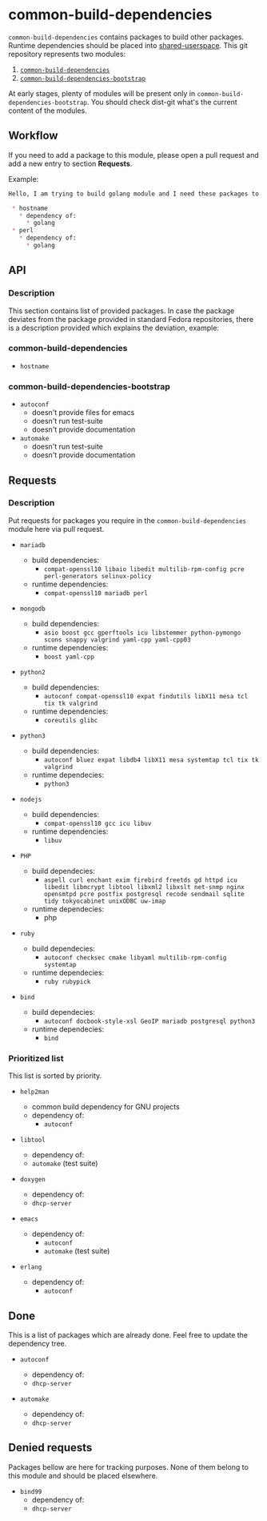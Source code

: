# common-build-dependencies

`common-build-dependencies` contains packages to build other packages. Runtime
dependencies should be placed into
[shared-userspace](http://pkgs.fedoraproject.org/cgit/modules/shared-userspace.git/).
This git repository represents two modules:

 1. [`common-build-dependencies`](http://pkgs.fedoraproject.org/cgit/modules/common-build-dependencies.git/)
 2. [`common-build-dependencies-bootstrap`](http://pkgs.fedoraproject.org/cgit/modules/common-build-dependencies-bootstrap.git/)

At early stages, plenty of modules will be present only in
`common-build-dependencies-bootstrap`. You should check dist-git what's the
current content of the modules.


## Workflow

If you need to add a package to this module, please open a pull request and add
a new entry to section **Requests**.

Example:

```markdown
Hello, I am trying to build golang module and I need these packages to be included in this module:

 * hostname
   * dependency of:
     * golang
 * perl
   * dependency of:
     * golang
```


## API

### Description

This section contains list of provided packages. In case the package deviates
from the package provided in standard Fedora repositories, there is a
description provided which explains the deviation, example:

### common-build-dependencies

 * `hostname`


### common-build-dependencies-bootstrap

 * `autoconf`
   * doesn't provide files for emacs
   * doesn't run test-suite
   * doesn't provide documentation
 * `automake`
   * doesn't run test-suite
   * doesn't provide documentation


## Requests


### Description

Put requests for packages you require in the `common-build-dependencies` module here via pull request.

 * `mariadb`
    * build dependencies:
       * `compat-openssl10 libaio libedit multilib-rpm-config pcre perl-generators selinux-policy`
    * runtime dependencies:
       * `compat-openssl10 mariadb perl`
  
 * `mongodb`
    * build dependencies:
       * `asio boost gcc gperftools icu libstemmer python-pymongo scons snappy valgrind yaml-cpp yaml-cpp03`
    * runtime dependencies:
       * `boost yaml-cpp`
     
 * `python2`
	  * build dependencies:
        * `autoconf compat-openssl10 expat findutils libX11 mesa tcl tix tk valgrind`
    * runtime dependencies:
        * `coreutils glibc`

 * `python3`
   * build dependencies:
     * `autoconf bluez expat libdb4 libX11 mesa systemtap tcl tix tk valgrind`
   * runtime dependecies: 
     * `python3`

 * `nodejs`
	  * build dependencies:
        * `compat-openssl10 gcc icu libuv`
    * runtime dependencies:
	     * `libuv`
 * `PHP`
    * build dependecies:
      * `aspell curl enchant exim firebird freetds gd httpd icu libedit libmcrypt libtool libxml2 libxslt net-snmp nginx opensmtpd pcre postfix postgresql recode sendmail sqlite tidy tokyocabinet unixODBC uw-imap`
    * runtime dependecies:
       * php

 * `ruby`
   * build dependecies:
     * `autoconf checksec cmake libyaml multilib-rpm-config systemtap`
   * runtime dependecies:
     * `ruby rubypick`
    
 * `bind`
   * build dependecies:
     * `autoconf docbook-style-xsl GeoIP mariadb postgresql python3`
   * runtime dependecies:
     * `bind`
    
### Prioritized list

This list is sorted by priority.

 * `help2man`
   * common build dependency for GNU projects
   * dependency of:
     * `autoconf`

 * `libtool`
   * dependency of:
    * `automake` (test suite)

 * `doxygen`
   * dependency of:
    * `dhcp-server`

 * `emacs`
   * dependency of:
     * `autoconf`
     * `automake` (test suite)

 * `erlang`
   * dependency of:
     * `autoconf`


## Done

This is a list of packages which are already done. Feel free to update the
dependency tree.

 * `autoconf`
   * dependency of:
    * `dhcp-server`

 * `automake`
   * dependency of:
    * `dhcp-server`


## Denied requests

Packages bellow are here for tracking purposes. None of them belong to this
module and should be placed elsewhere.


 * `bind99`
   * dependency of:
    * `dhcp-server`
